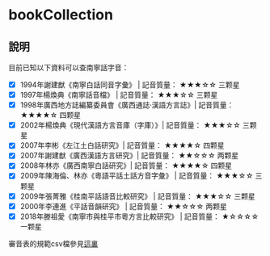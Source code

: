 # bookCollection

## 說明

目前已知以下資料可以查南寧話字音：

- [x] 1994年謝建猷《南寧白話同音字彙》 |  記音質量： ★★★☆☆  三颗星
- [x] 1997年楊煥典《南寧話音檔》 |  記音質量： ★★★☆☆  三颗星
- [x] 1998年廣西地方誌編纂委員會《廣西通誌·漢語方言誌》| 記音質量： ★★★★☆  四颗星
- [x] 2002年楊煥典《現代漢語方言音庫（字庫）》| 記音質量： ★★★☆☆  三颗星
- [x] 2007年李彬《左江土白話研究》|  記音質量： ★★★★☆  四颗星
- [x] 2007年謝建猷《廣西漢語方言研究》|  記音質量： ★★☆☆☆  两颗星
- [x] 2008年林亦《廣西南寧白話研究》| 記音質量： ★★★★☆  四颗星
- [x] 2009年陳海倫、林亦《粵語平話土話方音字彙》 |  記音質量： ★★★☆☆  三颗星
- [x] 2009年張菁雅《桂南平話語音比較研究》 |  記音質量： ★★★☆☆  三颗星
- [x] 2000年李連進《平話音韻研究》 |  記音質量： ★★☆☆☆  两颗星
- [x] 2018年滕祖愛《南寧市與桂平市粵方言比較研究》 |  記音質量： ★☆☆☆☆  一颗星

審音表的規範csv檔參見[這裏](https://github.com/leimaau/Nanning-Dialect-Manual)

